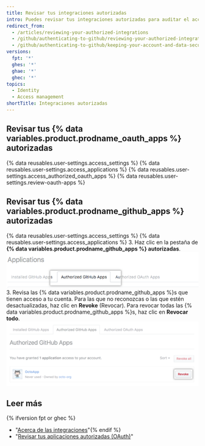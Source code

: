 ```yaml
---
title: Revisar tus integraciones autorizadas
intro: Puedes revisar tus integraciones autorizadas para auditar el acceso que cada integración tiene a tu cuenta y a tus datos.
redirect_from:
  - /articles/reviewing-your-authorized-integrations
  - /github/authenticating-to-github/reviewing-your-authorized-integrations
  - /github/authenticating-to-github/keeping-your-account-and-data-secure/reviewing-your-authorized-integrations
versions:
  fpt: '*'
  ghes: '*'
  ghae: '*'
  ghec: '*'
topics:
  - Identity
  - Access management
shortTitle: Integraciones autorizadas
---
```


## Revisar tus {% data variables.product.prodname_oauth_apps %} autorizadas

{% data reusables.user-settings.access_settings %}
{% data reusables.user-settings.access_applications %}
{% data reusables.user-settings.access_authorized_oauth_apps %}
{% data reusables.user-settings.review-oauth-apps %}

## Revisar tus {% data variables.product.prodname_github_apps %} autorizadas

{% data reusables.user-settings.access_settings %}
{% data reusables.user-settings.access_applications %}
3. Haz clic en la pestaña de **{% data variables.product.prodname_github_apps %} autorizadas**. ![Pestaña de {% data variables.product.prodname_github_apps %} autorizadas](/assets/images/help/settings/settings-authorized-github-apps-tab.png)
3. Revisa las {% data variables.product.prodname_github_apps %}s que tienen acceso a tu cuenta. Para las que no reconozcas o las que estén desactualizadas, haz clic en **Revoke** (Revocar). Para revocar todas las {% data variables.product.prodname_github_apps %}s, haz clic en **Revocar todo**. ![Lista de {% data variables.product.prodname_github_app %} autorizadas](/assets/images/help/settings/revoke-github-app.png)

## Leer más
{% ifversion fpt or ghec %}
- "[Acerca de las integraciones](/articles/about-integrations)"{% endif %}
- "[Revisar tus aplicaciones autorizadas (OAuth)](/articles/reviewing-your-authorized-applications-oauth)"
